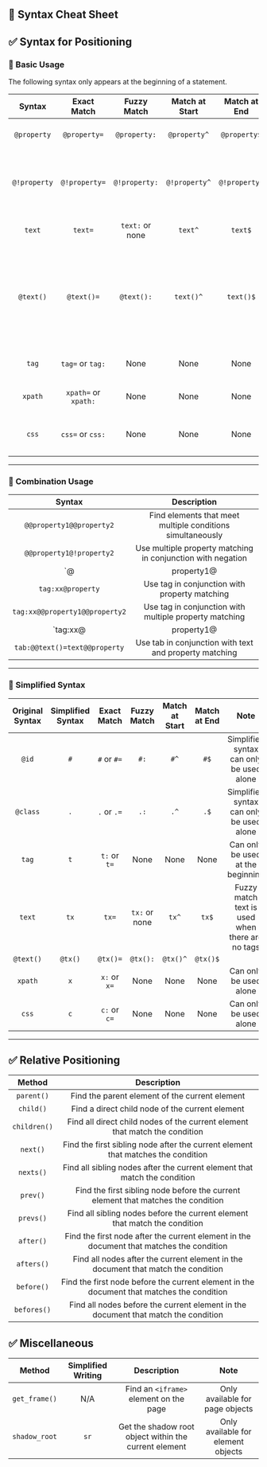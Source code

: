 🔦 Syntax Cheat Sheet
---

## ✅️ Syntax for Positioning

### 📌 Basic Usage

The following syntax only appears at the beginning of a statement.

|   Syntax    |    Exact Match    |   Fuzzy Match   |    Match at Start    |    Match at End    |                  Description                 |
|:-------:|:-----------------:|:---------------:|:--------------------:|:-----------------:|:--------------------------------------------:|
| `@property`  |    `@property=`     |    `@property:`    |     `@property^`     |     `@property$`     |             Find elements by property              |
| `@!property` |   `@!property=`    |   `@!property:`   |    `@!property^`    |    `@!property$`    |      Find elements where property does not match     |
| `text`  |      `text=`      | `text:` or none |     `text^`     |     `text$`     |             Find elements by text              |
| `@text()` |    `@text()=`     |    `@text():`   |   `text()^`   |   `text()$`   | Replace `text` with `text()` when used with `@` or `@@`, commonly used for multiple condition matching |
|  `tag`  |   `tag=` or `tag:`   |       None      |       None       |       None       |                Find elements of certain type                |
| `xpath` | `xpath=` or `xpath:` |       None      |       None       |       None       |             Find elements using xpath              |
|  `css`  |   `css=` or `css:`   |       None      |       None       |       None       |          Find elements using css selector          |

---

### 📌 Combination Usage

|         Syntax         |         Description          |
|:----------------------:|:----------------------------:|
|   `@@property1@@property2`   | Find elements that meet multiple conditions simultaneously |
|   `@@property1@!property2`   | Use multiple property matching in conjunction with negation |
|   `@|property1@|property2` | Find elements that meet any of multiple conditions |
|   `tag:xx@property`    | Use tag in conjunction with property matching  |
|   `tag:xx@@property1@@property2` | Use tag in conjunction with multiple property matching |
|   `tag:xx@|property1@|property2`      | Use tag in conjunction with multiple property matching |
|   `tab:@@text()=text@@property`   | Use tab in conjunction with text and property matching  |

---

### 📌 Simplified Syntax

|    Original Syntax    |  Simplified Syntax   |    Exact Match    |   Fuzzy Match   |    Match at Start    |    Match at End    |       Note      |
|:---------------------:|:-------------------:|:-----------------:|:--------------:|:--------------------:|:-----------------:|:--------------:|
|   `@id`   |   `#`   | `#` or `#=`  |   `#:`   |   `#^`   |   `#$`   | Simplified syntax can only be used alone |
| `@class`  |   `.`   | `.` or `.=`  |   `.:`   |   `.^`   |   `.$`   | Simplified syntax can only be used alone |
|   `tag`   |   `t`   | `t:` or `t=` |    None     |    None     |    None     |    Can only be used at the beginning    |
|  `text`   |  `tx`   |   `tx=`   | `tx:` or none |  `tx^`   |  `tx$`   | Fuzzy match text is used when there are no tags |
| `@text()` | `@tx()` | `@tx()=`  | `@tx():` | `@tx()^` | `@tx()$` |              |
|  `xpath`  |   `x`   | `x:` or `x=` | None     |    None     |    None |    Can only be used alone    |
|   `css`   |   `c`   | `c:` or `c=` | None     |    None     |    None |    Can only be used alone    |

---

## ✅️ Relative Positioning

|      Method      |          Description           |
|:------------:|:---------------------------:|
|  `parent()`  |     Find the parent element of the current element      |
|  `child()`   |     Find a direct child node of the current element     |
| `children()` |  Find all direct child nodes of the current element that match the condition  |
|   `next()`   |    Find the first sibling node after the current element that matches the condition    |
|  `nexts()`   |  Find all sibling nodes after the current element that match the condition  |
|   `prev()`   |    Find the first sibling node before the current element that matches the condition    |
|  `prevs()`   |  Find all sibling nodes before the current element that match the condition  |
|  `after()`   |    Find the first node after the current element in the document that matches the condition   |
|  `afters()`  | Find all nodes after the current element in the document that match the condition  |
|  `before()`  |    Find the first node before the current element in the document that matches the condition   |
| `befores()`  | Find all nodes before the current element in the document that match the condition  |

## ✅️ Miscellaneous

| Method | Simplified Writing | Description | Note |
|:------:|:------------------:|:-----------:|:----:|
| `get_frame()` | N/A | Find an `<iframe>` element on the page | Only available for page objects |
| `shadow_root` | `sr` | Get the shadow root object within the current element | Only available for element objects |

